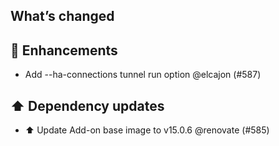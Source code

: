 ## What’s changed
## 🚀 Enhancements

- Add --ha-connections tunnel run option @elcajon (#587)

## ⬆️ Dependency updates

- ⬆️ Update Add-on base image to v15.0.6 @renovate (#585)
